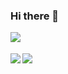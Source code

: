 ### Hi there 👋

<a href="https://github.com/yukikamome316">
  <img align="left" src="https://img.shields.io/badge/motivation-full-blue" />
  <br>
  <br>
</a>
<a href="https://github.com/anuraghazra/github-readme-stats">
  <img align="left" src="https://github-readme-stats.vercel.app/api?username=yukikamome316&show_icons=true&theme=react&count_private=true" />
</a>
<a href="https://github.com/anuraghazra/github-readme-stats">
  <img align="left" src="https://github-readme-stats.vercel.app/api/top-langs/?username=yukikamome316&theme=react&count_private=true" />
</a>
